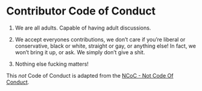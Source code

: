 # Contributor Code of Conduct

1. We are all adults. Capable of having adult discussions.

2. We accept everyones contributions, we don’t care if you’re liberal or conservative, black or white, straight or gay, or anything else! In fact, we won’t bring it up, or ask. We simply don’t give a shit.

3. Nothing else fucking matters!

This *not* Code of Conduct is adapted from the [NCoC - Not Code Of Conduct](http://nocodeofconduct.com/).
